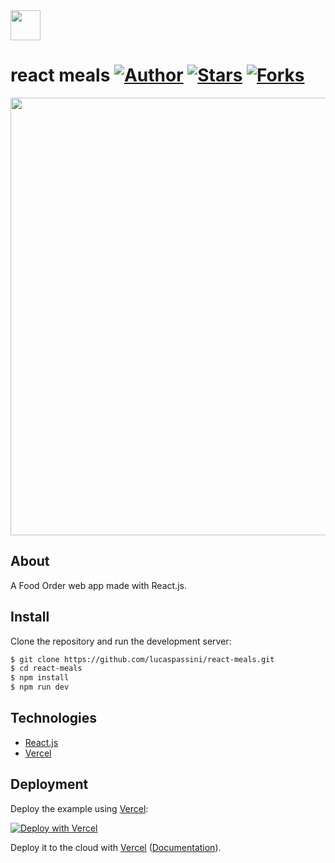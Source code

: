 <img src="public/favicon.ico" width="48"/>
  
  
# react meals [![Author](https://img.shields.io/badge/author-lucaspassini-lightgrey)](https://github.com/lucaspassini) [![Stars](https://img.shields.io/github/stars/lucaspassini/react-meals?color=lightgrey)](https://github.com/lucaspassini/react-meals/stargazers) [![Forks](https://img.shields.io/github/forks/lucaspassini/react-meals?color=lightgrey)](https://github.com/lucaspassini/react-meals/network/members)

<p align="left">
<img src="https://user-images.githubusercontent.com/47937044/205745225-ce4624da-d7b5-454b-9aaf-0d375fa84083.png" width="700" alt="" />

## About

A Food Order web app made with React.js.

## Install

Clone the repository and run the development server:

```bash
$ git clone https://github.com/lucaspassini/react-meals.git
$ cd react-meals
$ npm install
$ npm run dev
```
 

## Technologies

- [React.js](https://beta.reactjs.org/)
- [Vercel](https://vercel.com/docs)


## Deployment

Deploy the example using [Vercel](https://vercel.com?utm_source=github&utm_medium=readme&utm_campaign=next-example):

[![Deploy with Vercel](https://vercel.com/button)](https://vercel.com/new/git/external?repository-url=https://github.com/vercel/next.js/tree/canary/examples/with-tailwindcss&project-name=with-tailwindcss&repository-name=with-tailwindcss)

Deploy it to the cloud with [Vercel](https://vercel.com/new?utm_source=github&utm_medium=readme&utm_campaign=next-example) ([Documentation](https://nextjs.org/docs/deployment)).

